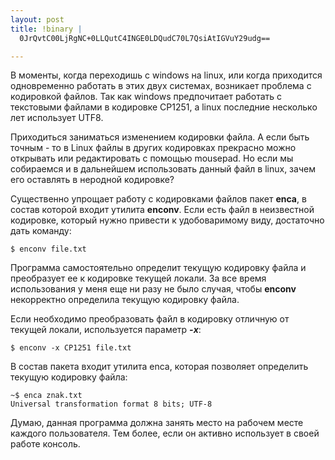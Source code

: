 ```yaml
--- 
layout: post
title: !binary |
  0JrQvtC00LjRgNC+0LLQutC4INGE0LDQudC70L7QsiAtIGVuY29udg==

---
```

В моменты, когда переходишь с windows на linux, или когда приходится одновременно работать в этих двух системах, возникает проблема с кодировкой файлов. Так как windows предпочитает работать с текстовыми файлами в кодировке CP1251, а linux последние несколько лет использует UTF8.

Приходиться заниматься изменением кодировки файла. А если быть точным - то в Linux файлы в других кодировках прекрасно можно открывать или редактировать с помощью mousepad. Но если мы собираемся и в дальнейшем использовать данный файл в linux, зачем его оставлять в неродной кодировке?

Существенно упрощает работу с кодировками файлов пакет <strong>enca</strong>, в состав которой входит утилита <strong>enconv</strong>. Если есть файл в неизвестной кодировке, который нужно привести к удобоваримому виду, достаточно дать команду:
<pre><code>$ enconv file.txt</code></pre>
<!--more-->
Программа самостоятельно определит текущую кодировку файла и преобразует ее к кодировке текущей локали. За все время использования у меня еще ни разу не было случая, чтобы <strong>enconv</strong> некорректно определила текущую кодировку файла.

Если необходимо преобразовать файл в кодировку отличную от текущей локали, используется параметр <em><strong>-x</strong></em>:
<pre><code>$ enconv -x CP1251 file.txt</code></pre>

В состав пакета входит утилита enca, которая позволяет определить текущую кодировку файла:
<pre><code>~$ enca znak.txt
Universal transformation format 8 bits; UTF-8</code></pre>

Думаю, данная программа должна занять место на рабочем месте каждого пользователя. Тем более, если он активно использует в своей работе консоль.

